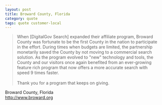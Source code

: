 ```yaml
---
layout: post
title: Broward County, Florida
category: quote
tags: quote customer-local
---
```


> When [DigitalGov Search] expanded their affiliate program, Broward County was fortunate to be the first County in the nation to participate in the effort. During times when budgets are limited, the partnership monetarily saved the County by not moving to a commercial search solution. As the program evolved to "new" technology and tools, the County and our visitors once again benefited from an ever-growing feature rich program that now offers a more accurate search with speed 9 times faster.  
> &nbsp;  
> Thank you for a program that keeps on giving.

Broward County, Florida  
<http://www.broward.org>